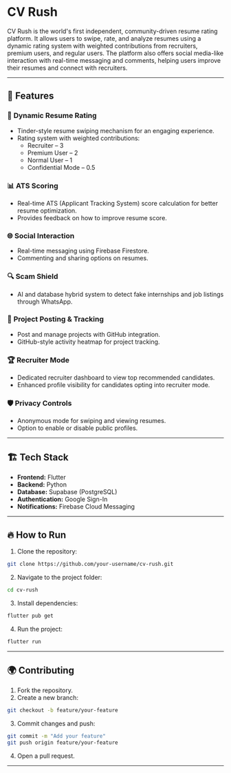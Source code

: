# CV Rush

CV Rush is the world's first independent, community-driven resume rating platform. It allows users to swipe, rate, and analyze resumes using a dynamic rating system with weighted contributions from recruiters, premium users, and regular users. The platform also offers social media-like interaction with real-time messaging and comments, helping users improve their resumes and connect with recruiters.  

---

## 🚀 **Features**  
### 🌟 **Dynamic Resume Rating**  
- Tinder-style resume swiping mechanism for an engaging experience.  
- Rating system with weighted contributions:  
  - Recruiter – 3  
  - Premium User – 2  
  - Normal User – 1  
  - Confidential Mode – 0.5  

### 📊 **ATS Scoring**  
- Real-time ATS (Applicant Tracking System) score calculation for better resume optimization.  
- Provides feedback on how to improve resume score.  

### 🌐 **Social Interaction**  
- Real-time messaging using Firebase Firestore.  
- Commenting and sharing options on resumes.  

### 🔍 **Scam Shield**  
- AI and database hybrid system to detect fake internships and job listings through WhatsApp.  

### 📅 **Project Posting & Tracking**  
- Post and manage projects with GitHub integration.  
- GitHub-style activity heatmap for project tracking.  

### 🏆 **Recruiter Mode**  
- Dedicated recruiter dashboard to view top recommended candidates.  
- Enhanced profile visibility for candidates opting into recruiter mode.  

### 🛡️ **Privacy Controls**  
- Anonymous mode for swiping and viewing resumes.  
- Option to enable or disable public profiles.  

---

## 🏗️ **Tech Stack**  
- **Frontend:** Flutter  
- **Backend:** Python  
- **Database:** Supabase (PostgreSQL)  
- **Authentication:** Google Sign-In  
- **Notifications:** Firebase Cloud Messaging  

---


## 🔥 **How to Run**  
1. Clone the repository:  
```bash
git clone https://github.com/your-username/cv-rush.git
```
2. Navigate to the project folder:  
```bash
cd cv-rush
```
3. Install dependencies:  
```bash
flutter pub get
```
4. Run the project:  
```bash
flutter run
```

---

## 🌍 **Contributing**  
1. Fork the repository.  
2. Create a new branch:  
```bash
git checkout -b feature/your-feature
```
3. Commit changes and push:  
```bash
git commit -m "Add your feature"
git push origin feature/your-feature
```
4. Open a pull request.  

---
